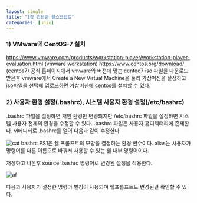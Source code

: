 ```yaml
---
layout: single
title: "1장 간단한 쉘스크립트"
categories: [unix]
---
```


### 1) VMware에 CentOS-7 설치
https://www.vmware.com/products/workstation-player/workstation-player-evaluation.html (vmware workstation)
https://www.centos.org/download/ (centos7)
공식 홈페이지에서 vmware와 버전에 맞는 centod7 iso 파일을 다운로드 받은후 vmware에서 Create a New Virtual Machine을 눌러 가상머신을 설정하고
iso파일을 선택해 업로드하면 가상머신에 centos를 설치할 수 있다.


### 2) 사용자 환경 설정(.bashrc), 시스템 사용자 환경 설정(/etc/bashrc) 
.bashrc 파일을 설정하면 개인 환경만 변경되지만 /etc/bashrc 파일을 설정하면 시스템 사용자 전체의 환경을 수정할 수 있다.
.bashrc 파일은 사용자 홈디렉터리에 존재한다. vi에디터로 .bashrc를 열어 다음과 같이 수정한다

![cat bashrc](https://github.com/hyunchan123/hyunchan123.github.io/assets/48408195/2b046749-6aaf-4cc0-977c-10cebba5bd3a)
PS1은 쉘 프롬프트의 모양을 결정하는 환경 변수이다. alias는 사용자가 명령어를 다른 이름으로 바꿔서 사용할 수 있는 쉘 내부 명령어이다.

저장하고 나온후 source .bashrc 명령어로 변경된 설정을 적용한다. 

![af](https://github.com/hyunchan123/hyunchan123.github.io/assets/48408195/399a6516-1787-4e39-bb7b-418e2622443c)

다음과 사용자가 설정한 명령어 별칭이 사용되며 쉘프롬프트도 변경된걸 확인할 수 있다.



